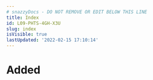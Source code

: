 ```yaml
---
# snazzyDocs - DO NOT REMOVE OR EDIT BELOW THIS LINE
title: Index
id: L09-PHTS-4GH-X3U
slug: index
isVisible: true
lastUpdated: '2022-02-15 17:10:14'
---
```

# Added

